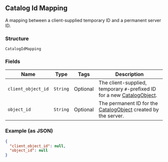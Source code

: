 ## Catalog Id Mapping

A mapping between a client-supplied temporary ID and a permanent server ID.

### Structure

`CatalogIdMapping`

### Fields

| Name | Type | Tags | Description |
|  --- | --- | --- | --- |
| `client_object_id` | `String` | Optional | The client-supplied, temporary `#`-prefixed ID for a new [CatalogObject](./models/catalog-object.md). |
| `object_id` | `String` | Optional | The permanent ID for the [CatalogObject](./models/catalog-object.md) created by the server. |

### Example (as JSON)

```json
{
  "client_object_id": null,
  "object_id": null
}
```

